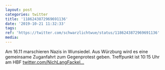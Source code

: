 ```yaml
---
layout: post
categories: twitter
title: '1186243872969691136'
date: '2019-10-21 11:32:33'
tags: 
ref: 'https://twitter.com/schwarzlichtwue/status/1186243872969691136'
media:
---
```

Am 16.11 marschieren Nazis in Wunsiedel. Aus Würzburg wird es eine gemeinsame Zuganfahrt zum Gegenprotest geben. Treffpunkt ist 10:15 Uhr am HBF [twitter.com/NichLangFackel…](https://twitter.com/NichLangFackeln/status/1186238124290170881) 